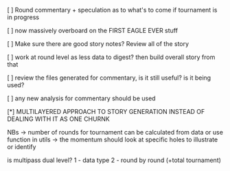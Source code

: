 [ ] Round commentary + speculation as to what's to come if tournament is in progress


[ ] now massively overboard on the FIRST EAGLE EVER stuff

[ ] Make sure there are good story notes? Review all of the story

[ ] work at round level as less data to digest? then build overall story from that

[ ] review the files generated for commentary, is it still useful? is it being used?

[ ] any new analysis for commentary should be used

[*] MULTILAYERED APPROACH TO STORY GENERATION INSTEAD OF DEALING WITH IT AS ONE CHURNK


NBs
-> number of rounds for tournament can be calculated from data or use function in utils
-> the momentum should look at specific holes to illustrate or identify


is multipass dual level?
1 - data type
2 - round by round (+total tournament)